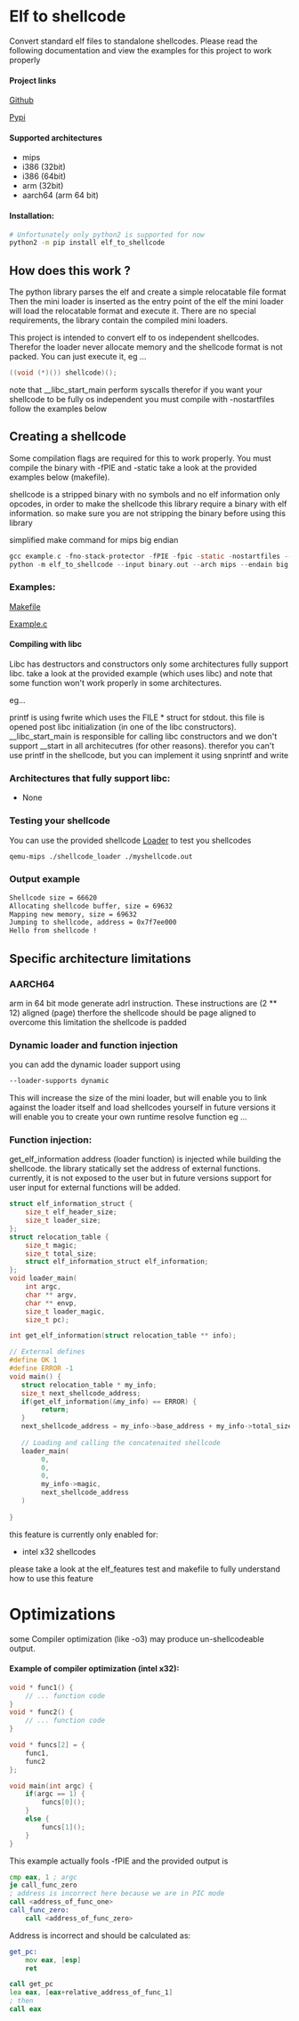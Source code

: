 # Elf to shellcode
Convert standard elf files to standalone shellcodes.
Please read the following documentation and view the examples for this project to work properly

#### Project links
[Github](https://github.com/jonatanSh/elf_to_shellcode)

[Pypi](https://pypi.org/project/elf-to-shellcode/)

#### Supported architectures
* mips
* i386 (32bit)
* i386 (64bit)
* arm (32bit)
* aarch64 (arm 64 bit)

#### Installation:
```bash
# Unfortunately only python2 is supported for now
python2 -m pip install elf_to_shellcode
```

## How does this work ?
The python library parses the elf and create a simple relocatable file format
Then the mini loader is inserted as the entry point of the elf the mini loader
will load the relocatable format and execute it.
There are no special requirements, the library contain the compiled
mini loaders.

This project is intended to convert elf to os independent shellcodes.
Therefor the loader never allocate memory and the shellcode format is not packed.
You can just execute it, eg ...
```c
((void (*)()) shellcode)();
```
note that __libc_start_main perform syscalls
therefor if you want your shellcode to be fully os independent you must compile with -nostartfiles
follow the examples below

## Creating a shellcode

Some compilation flags are required for this to work properly.
You must compile the binary with -fPIE and -static take a look at the provided examples below
(makefile).

shellcode is a stripped binary with no symbols and no elf information only opcodes, in order 
to make the shellcode this library require a binary with elf information.
so make sure you are not stripping the binary before using this library

simplified make command for mips big endian

```c
gcc example.c -fno-stack-protector -fPIE -fpic -static -nostartfiles --entry=main -o binary.out
python -m elf_to_shellcode --input binary.out --arch mips --endain big                                     
```

### Examples:

[Makefile](https://github.com/jonatanSh/elf_to_shellcode/blob/master/examples/Makefile)

[Example.c](https://github.com/jonatanSh/elf_to_shellcode/blob/master/examples/example.c)

#### Compiling with libc
Libc has destructors and constructors only some architectures fully support libc.
take a look at the provided example (which uses libc) and note that some function won't work properly in some architectures.

eg...

printf is using fwrite which uses the FILE * struct for stdout.
this file is opened post libc initialization (in one of the libc constructors).
__libc_start_main is responsible for calling libc constructors and we don't support __start in all architecutres (for other reasons).
therefor you can't use printf in the shellcode, but you can implement it using snprintf and write

### Architectures that fully support libc:

* None


### Testing your shellcode
You can use the provided shellcode
[Loader](https://github.com/jonatanSh/elf_to_shellcode/tree/master/shellcode_loader)
to test you shellcodes

```bash
qemu-mips ./shellcode_loader ./myshellcode.out
```

### Output example
```bash
Shellcode size = 66620
Allocating shellcode buffer, size = 69632
Mapping new memory, size = 69632
Jumping to shellcode, address = 0x7f7ee000
Hello from shellcode !
```

## Specific architecture limitations

### AARCH64

arm in 64 bit mode generate adrl instruction.
These instructions are (2 ** 12) aligned (page) therfore the shellcode should be
page aligned to overcome this limitation the shellcode is padded


### Dynamic loader and function injection
you can add the dynamic loader support using
```bash
--loader-supports dynamic
```
This will increase the size of the mini loader, but will enable you to link against the loader itself
and load shellcodes yourself
in future versions it will enable you to create your own runtime resolve function
eg ...

### Function injection:
get_elf_information address (loader function) is injected while building the shellcode.
the library statically set the address of external functions.
currently, it is not exposed to the user but in future versions
support for user input for external functions will be added. 

```c
struct elf_information_struct {
    size_t elf_header_size;
    size_t loader_size;
};
struct relocation_table {
    size_t magic;
    size_t total_size;
    struct elf_information_struct elf_information;
};
void loader_main(
    int argc, 
    char ** argv, 
    char ** envp,
    size_t loader_magic,
    size_t pc);

int get_elf_information(struct relocation_table ** info);

// External defines
#define OK 1
#define ERROR -1
void main() {
   struct relocation_table * my_info;
   size_t next_shellcode_address;
   if(get_elf_information(&my_info) == ERROR) {
        return;
   }
   next_shellcode_address = my_info->base_address + my_info->total_size;
   
   // Loading and calling the concatenaited shellcode
   loader_main(
        0,
        0,
        0,
        my_info->magic,
        next_shellcode_address
   )
 
}
```

this feature is currently only enabled for:
* intel x32 shellcodes

please take a look at the elf_features test and makefile to fully understand how to use this feature

# Optimizations
some Compiler optimization (like -o3) may produce un-shellcodeable output.
#### Example of compiler optimization (intel x32):

```c
void * func1() {
    // ... function code
}
void * func2() {
    // ... function code
}

void * funcs[2] = {
    func1,
    func2
};

void main(int argc) {
    if(argc == 1) {
        funcs[0]();    
    }
    else {
        funcs[1]();
    }
}

```
This example actually fools -fPIE and the provided output is

```asm
cmp eax, 1 ; argc
je call_func_zero
; address is incorrect here because we are in PIC mode
call <address_of_func_one> 
call_func_zero:
    call <address_of_func_zero>
```
Address is incorrect and should be calculated as:
```asm
get_pc:
    mov eax, [esp]
    ret

call get_pc
lea eax, [eax+relative_address_of_func_1]
; then
call eax
```
